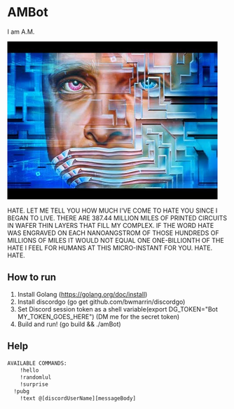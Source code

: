# AMBot

I am A.M.

![alt text](files/am.jpg "Logo Title Text 1")

HATE. LET ME TELL YOU HOW MUCH I'VE COME TO HATE YOU SINCE I BEGAN TO LIVE. THERE ARE 387.44 MILLION MILES OF PRINTED CIRCUITS IN WAFER THIN LAYERS THAT FILL MY COMPLEX. IF THE WORD HATE WAS ENGRAVED ON EACH NANOANGSTROM OF THOSE HUNDREDS OF MILLIONS OF MILES IT WOULD NOT EQUAL ONE ONE-BILLIONTH OF THE HATE I FEEL FOR HUMANS AT THIS MICRO-INSTANT FOR YOU. HATE. HATE.


## How to run
1. Install Golang (https://golang.org/doc/install)
2. Install discordgo (go get github.com/bwmarrin/discordgo)
3. Set Discord session token as a shell variable(export DG_TOKEN="Bot MY_TOKEN_GOES_HERE") (DM me for the secret token)
4. Build and run! (go build && ./amBot)

## Help
```
AVAILABLE COMMANDS:
	!hello
	!randomlul
	!surprise
  !pubg
	!text @[discordUserName][messageBody]
```
